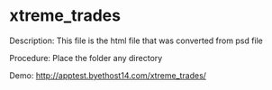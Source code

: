 # xtreme_trades

Description:
This file is the html file that was converted from psd file

Procedure:
Place the folder any directory

Demo:
http://apptest.byethost14.com/xtreme_trades/
